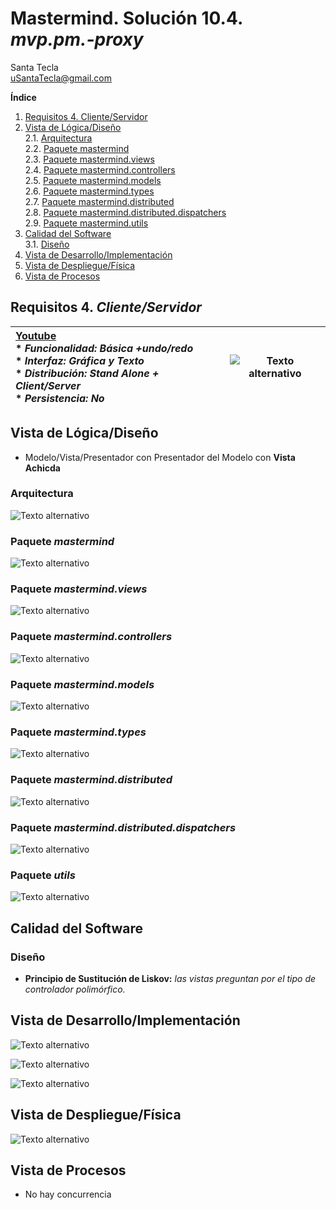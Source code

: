 # Mastermind. Solución 10.4. *mvp.pm.-proxy*
Santa Tecla  
[uSantaTecla@gmail.com ](mailto:uSantaTecla@gmail.com )  

**Índice**
1. [Requisitos 4. Cliente/Servidor](#requisitos-4-clienteservidor)
2. [Vista de Lógica/Diseño](#vista-de-lgicadiseo)  
   2.1. [Arquitectura](#arquitectura)  
   2.2. [Paquete mastermind](#paquete-mastermind)  
   2.3. [Paquete mastermind.views](#paquete-mastermindviews)  
   2.4. [Paquete mastermind.controllers](#paquete-mastermindcontrollers)  
   2.5. [Paquete mastermind.models](#paquete-mastermindmodels)  
   2.6. [Paquete mastermind.types](#paquete-mastermindtypes)  
   2.7. [Paquete mastermind.distributed](#paquete-masterminddistributed)  
   2.8. [Paquete mastermind.distributed.dispatchers](#paquete-masterminddistributeddispatchers)  
   2.9. [Paquete mastermind.utils](#paquete-utils)
3. [Calidad del Software](#calidad-del-software)  
   3.1. [Diseño](#diseño)
4. [Vista de Desarrollo/Implementación](#vista-de-desarrolloimplementacin)
5. [Vista de Despliegue/Física](#vista-de-desplieguefsica)
6. [Vista de Procesos](#vista-de-procesos)

## Requisitos 4. *Cliente/Servidor*

| [Youtube](https://www.youtube.com/watch?v=2-hTeg2M6GQ)  <br/>* _Funcionalidad: **Básica +undo/redo**_<br/>  * _Interfaz: **Gráfica** y **Texto**_<br/>  * _Distribución: **Stand Alone + Client/Server**_<br/>  * _Persistencia: **No**_<br/> | ![Texto alternativo](./docs/images/mastermind.jpg) | 
| :------- | :------: |

## Vista de Lógica/Diseño

- Modelo/Vista/Presentador con Presentador del Modelo con **Vista Achicda**

### Arquitectura
![Texto alternativo](./docs/diagrams/out/arquitectura/arquitectura.svg)

### Paquete *mastermind*
![Texto alternativo](./docs/diagrams/out/paquetes/mastermind.svg)

### Paquete *mastermind.views*
![Texto alternativo](./docs/diagrams/out/paquetes/usantatecla.mastermind.views.svg)

### Paquete *mastermind.controllers*
![Texto alternativo](./docs/diagrams/out/paquetes/usantatecla.mastermind.controllers.svg)

### Paquete *mastermind.models*
![Texto alternativo](./docs/diagrams/out/paquetes/usantatecla.mastermind.models.svg)

### Paquete *mastermind.types*
![Texto alternativo](./docs/diagrams/out/paquetes/usantatecla.mastermind.types.svg)

### Paquete *mastermind.distributed*
![Texto alternativo](./docs/diagrams/out/paquetes/usantatecla.mastermind.distributed.svg)

### Paquete *mastermind.distributed.dispatchers*
![Texto alternativo](./docs/diagrams/out/paquetes/usantatecla.mastermind.distributed.dispatchers.svg)

### Paquete *utils*
![Texto alternativo](./docs/diagrams/out/paquetes/usantatecla.utils.svg)

## Calidad del Software
### Diseño
- **Principio de Sustitución de Liskov:** *las vistas preguntan por el tipo de controlador polimórfico.*

## Vista de Desarrollo/Implementación
![Texto alternativo](./docs/diagrams/out/vistas/desarrollo_implementacion_mastermind.jar.svg)  

![Texto alternativo](./docs/diagrams/out/vistas/desarrollo_implementacion_mastermindClient.jar.svg)  

![Texto alternativo](./docs/diagrams/out/vistas/desarrollo_implementacion_MastermindServer.jar.svg)
## Vista de Despliegue/Física
![Texto alternativo](./docs/diagrams/out/vistas/despliegue_fisica.svg)

## Vista de Procesos

- No hay concurrencia
